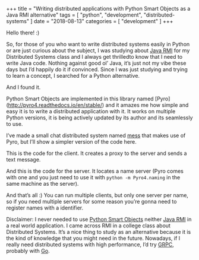 +++
title = "Writing distributed applications with Python Smart Objects as a Java RMI alternative"
tags = [
    "python",
    "development",
    "distributed-systems"
]
date = "2018-08-13"
categories = [
    "development"
]
+++

Hello there! :)

So, for those of you who want to write distributed systems easily in Python or are just curious about the subject, I was studying about [Java RMI](https://docs.oracle.com/javase/tutorial/rmi/) for my Distributed Systems class and I always get <sarcasm>thrilled</sarcasm>to know that I need to write Java code. Nothing against good ol’ Java, it’s just not my vibe these days but I’d happily do it if convinced. Since I was just studying and trying to learn a concept, I searched for a Python alternative.

And I found it.

Python Smart Objects are implemented in this library named [Pyro]
(http://pyro4.readthedocs.io/en/stable/) and it amazes me how simple and easy it is to write a distributed application with it. It works on multiple Python versions, it is being actively updated by its author and its seamlessly to use.

I’ve made a small chat distributed system named [mess](https://github.com/biancarosa/mess) that makes use of Pyro, but I’ll show a simpler version of the code here.

This is the code for the client. It creates a proxy to the server and sends a text message.

<script src="https://gist.github.com/biancarosa/ff552e5d7244112e9e71267b5211be6d.js"></script>

And this is the code for the server. It locates a name server (Pyro comes with one and you just need to use it with `python -m Pyro4.naming` in the same machine as the server).

<script src="https://gist.github.com/biancarosa/26f52dbbeadfa63d725d561eafa52a0e.js"></script>

And that’s all :) You can run multiple clients, but only one server per name, so if you need multiple servers for some reason you’re gonna need to register names with a identifier.

Disclaimer: I never needed to use [Python Smart Objects](http://pyro4.readthedocs.io/) neither [Java RMI](https://docs.oracle.com/javase/tutorial/rmi/) in a real world application. I came across RMI in a college class about Distributed Systems. It’s a nice thing to study as an alternative because it is the kind of knowledge that you might need in the future. Nowadays, if I really need distributed systems with high performance, I’d try [GRPC](https://grpc.io/), probably with [Go](https://golang.org/).